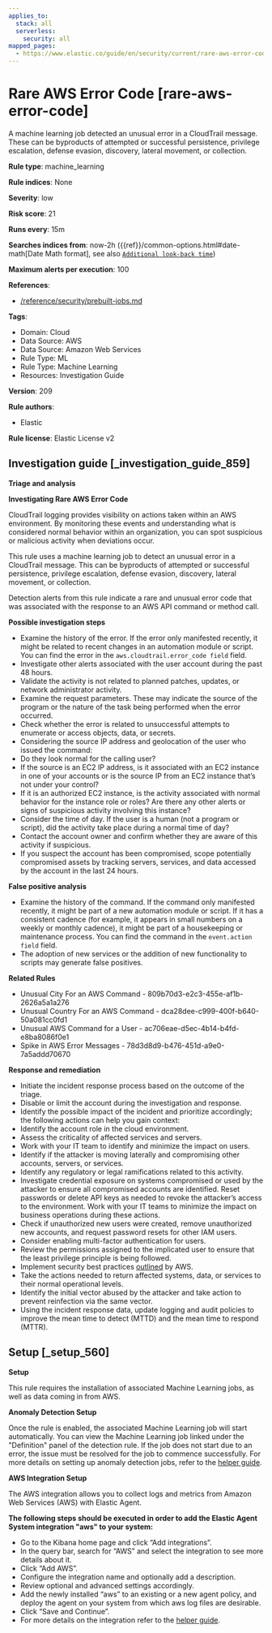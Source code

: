 ```yaml
---
applies_to:
  stack: all
  serverless:
    security: all
mapped_pages:
  - https://www.elastic.co/guide/en/security/current/rare-aws-error-code.html
---
```


# Rare AWS Error Code [rare-aws-error-code]

A machine learning job detected an unusual error in a CloudTrail message. These can be byproducts of attempted or successful persistence, privilege escalation, defense evasion, discovery, lateral movement, or collection.

**Rule type**: machine_learning

**Rule indices**: None

**Severity**: low

**Risk score**: 21

**Runs every**: 15m

**Searches indices from**: now-2h ({{ref}}/common-options.html#date-math[Date Math format], see also [`Additional look-back time`](docs-content://solutions/security/detect-and-alert/create-detection-rule.md#rule-schedule))

**Maximum alerts per execution**: 100

**References**:

* [/reference/security/prebuilt-jobs.md](/reference/prebuilt-jobs.md)

**Tags**:

* Domain: Cloud
* Data Source: AWS
* Data Source: Amazon Web Services
* Rule Type: ML
* Rule Type: Machine Learning
* Resources: Investigation Guide

**Version**: 209

**Rule authors**:

* Elastic

**Rule license**: Elastic License v2

## Investigation guide [_investigation_guide_859]

**Triage and analysis**

**Investigating Rare AWS Error Code**

CloudTrail logging provides visibility on actions taken within an AWS environment. By monitoring these events and understanding what is considered normal behavior within an organization, you can spot suspicious or malicious activity when deviations occur.

This rule uses a machine learning job to detect an unusual error in a CloudTrail message. This can be byproducts of attempted or successful persistence, privilege escalation, defense evasion, discovery, lateral movement, or collection.

Detection alerts from this rule indicate a rare and unusual error code that was associated with the response to an AWS API command or method call.

**Possible investigation steps**

* Examine the history of the error. If the error only manifested recently, it might be related to recent changes in an automation module or script. You can find the error in the `aws.cloudtrail.error_code field` field.
* Investigate other alerts associated with the user account during the past 48 hours.
* Validate the activity is not related to planned patches, updates, or network administrator activity.
* Examine the request parameters. These may indicate the source of the program or the nature of the task being performed when the error occurred.
* Check whether the error is related to unsuccessful attempts to enumerate or access objects, data, or secrets.
* Considering the source IP address and geolocation of the user who issued the command:
* Do they look normal for the calling user?
* If the source is an EC2 IP address, is it associated with an EC2 instance in one of your accounts or is the source IP from an EC2 instance that’s not under your control?
* If it is an authorized EC2 instance, is the activity associated with normal behavior for the instance role or roles? Are there any other alerts or signs of suspicious activity involving this instance?
* Consider the time of day. If the user is a human (not a program or script), did the activity take place during a normal time of day?
* Contact the account owner and confirm whether they are aware of this activity if suspicious.
* If you suspect the account has been compromised, scope potentially compromised assets by tracking servers, services, and data accessed by the account in the last 24 hours.

**False positive analysis**

* Examine the history of the command. If the command only manifested recently, it might be part of a new automation module or script. If it has a consistent cadence (for example, it appears in small numbers on a weekly or monthly cadence), it might be part of a housekeeping or maintenance process. You can find the command in the `event.action field` field.
* The adoption of new services or the addition of new functionality to scripts may generate false positives.

**Related Rules**

* Unusual City For an AWS Command - 809b70d3-e2c3-455e-af1b-2626a5a1a276
* Unusual Country For an AWS Command - dca28dee-c999-400f-b640-50a081cc0fd1
* Unusual AWS Command for a User - ac706eae-d5ec-4b14-b4fd-e8ba8086f0e1
* Spike in AWS Error Messages - 78d3d8d9-b476-451d-a9e0-7a5addd70670

**Response and remediation**

* Initiate the incident response process based on the outcome of the triage.
* Disable or limit the account during the investigation and response.
* Identify the possible impact of the incident and prioritize accordingly; the following actions can help you gain context:
* Identify the account role in the cloud environment.
* Assess the criticality of affected services and servers.
* Work with your IT team to identify and minimize the impact on users.
* Identify if the attacker is moving laterally and compromising other accounts, servers, or services.
* Identify any regulatory or legal ramifications related to this activity.
* Investigate credential exposure on systems compromised or used by the attacker to ensure all compromised accounts are identified. Reset passwords or delete API keys as needed to revoke the attacker’s access to the environment. Work with your IT teams to minimize the impact on business operations during these actions.
* Check if unauthorized new users were created, remove unauthorized new accounts, and request password resets for other IAM users.
* Consider enabling multi-factor authentication for users.
* Review the permissions assigned to the implicated user to ensure that the least privilege principle is being followed.
* Implement security best practices [outlined](https://aws.amazon.com/premiumsupport/knowledge-center/security-best-practices/) by AWS.
* Take the actions needed to return affected systems, data, or services to their normal operational levels.
* Identify the initial vector abused by the attacker and take action to prevent reinfection via the same vector.
* Using the incident response data, update logging and audit policies to improve the mean time to detect (MTTD) and the mean time to respond (MTTR).


## Setup [_setup_560]

**Setup**

This rule requires the installation of associated Machine Learning jobs, as well as data coming in from AWS.

**Anomaly Detection Setup**

Once the rule is enabled, the associated Machine Learning job will start automatically. You can view the Machine Learning job linked under the "Definition" panel of the detection rule. If the job does not start due to an error, the issue must be resolved for the job to commence successfully. For more details on setting up anomaly detection jobs, refer to the [helper guide](docs-content://explore-analyze/machine-learning/anomaly-detection.md).

**AWS Integration Setup**

The AWS integration allows you to collect logs and metrics from Amazon Web Services (AWS) with Elastic Agent.

**The following steps should be executed in order to add the Elastic Agent System integration "aws" to your system:**

* Go to the Kibana home page and click “Add integrations”.
* In the query bar, search for “AWS” and select the integration to see more details about it.
* Click “Add AWS”.
* Configure the integration name and optionally add a description.
* Review optional and advanced settings accordingly.
* Add the newly installed “aws” to an existing or a new agent policy, and deploy the agent on your system from which aws log files are desirable.
* Click “Save and Continue”.
* For more details on the integration refer to the [helper guide](https://www.elastic.co/docs/current/integrations/aws).


